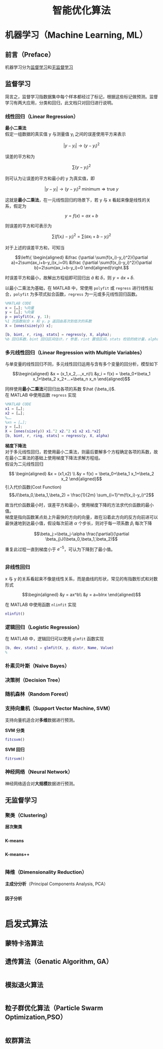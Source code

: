 <center><font size=6><strong>智能优化算法</strong></font></center>

# 机器学习（Machine Learning, ML）

## 前言（Preface）

机器学习分为[监督学习](#监督学习)和[无监督学习](#无监督学习)

## 监督学习

简言之，监督学习指数据集中每个样本都经过了标记，根据这些标记做预测。监督学习有两大应用，分类和回归，此文档只对回归进行说明。

### 线性回归（Linear Regression）

**最小二乘法**  
假定一组数据的真实值 y 与测量值 y<sub>i</sub> 之间的误差使用平方来表示

$$\left| y-y_i \right| \to (y-y_i)^2$$

误差的平方和为

$$\sum(y-y_i)^2$$

则可认为让误差的平方和最小的 y 为真实值，即

$$\left| y-y_i \right| \to (y-y_i)^2\text{ minimum}\Rightarrow \text{true } y $$

这就是**最小二乘法**，在一元线性回归的场景下，若 y 与 x 看起来像是线性的关系，假定为

$$y = f(x) = ax+b$$

则误差的平方和可表示为

$$\sum (f(x_i)-y_i)^2=\sum (ax_i+b-y_i)^2$$

对于上述的误差平方和，可知当

$$\left\{
\begin{aligned}
&\frac {\partial \sum(f(x_i)-y_i)^2}{\partial a}=2\sum(ax_i+b-y_i)x_i=0\\
&\frac {\partial \sum(f(x_i)-y_i)^2}{\partial b}=2\sum(ax_i+b-y_i)=0
\end{aligned}\right.$$

时误差平方和最小，故解出方程组即可回归出 $\hat a$ 和 $\hat b$，则 $y = \hat ax+\hat b$.   
  
以最小二乘法为基础，在 MATLAB 中，常使用 `polyfit` 或 `regress` 进行线性拟合，`polyfit` 为多项式拟合函数，`regress` 为一元或多元线性回归函数。

```matlab
%MATLAB CODE
x = […]; %向量
y = […]; %向量
p = polyfit(x, y, 1); 
%1 次函数拟合 x 和 y，p 返回由高次到低次的系数
X = [ones(size(y)) x];

[b, bint, r, ring, stats] = regress(y, X, alpha); 
%b 回归系数，bint 回归区间估计，r 参差，rint 置信区间，stats 检验的统计量，alpha 显著性水平
```

### 多元线性回归（Linear Regression with Multiple Variables）

与单变量的线性回归不同，多元线性回归运用与含有多个变量的回分析，模型如下

$$\begin{aligned}
&x = (x_1,x_2,…,x_n)\\
&y_i = f(x) = \beta_0+\beta_1 x_1+\beta_2 x_2+…+\beta_n x_n
\end{aligned}$$

同样使用**最小二乘法**可回归出各项的系数 $\hat {\beta_i}$.  
在 MATLAB 中使用函数 `regress` 实现

```matlab
%MATLAB CODE
x1 = […];
x2 = […];
%……
%xn = […];
y = […];
X = [ones(size(y)) x1.^2 x2.^2 x1 x2 x1.*x2]
[b, bint, r, ring, stats] = regress(y, X, alpha)
```

**梯度下降法**  
对于多元线性回归，若使用最小二乘法，则最后要解多个方程确定各项的系数，故在最小二乘法的基础上使用梯度下降法求解方程组。  
假设为二元线性回归

$$
\begin{aligned}
&x = (x1,x2) \\
&y = f(x) = \beta_0+\beta_1 x_1+\beta_2 x_2
\end{aligned}$$
引入代价函数(Cost Function)
$$J(\beta_0,\beta_1,\beta_2) = \frac{1}{2m} \sum_{i=1}^m(f(x_i)-y_i)^2$$

故当代价函数最小时，误差平方和最小，使用梯度下降的方法求代价函数的最小值。  
梯度是指向函数某点处上升最快的方向的向量，故在沿着此方向的反方向前进可以最快速地到达最小值，假设每次前进 $\alpha$ 个步长，则对于每一项系数 $\beta_i$ 每次下降

$$\beta_j:=\beta_j-\alpha \frac{\partial}{\partial \beta_j}J(\beta_0,\beta_1,\beta_2)$$

重复此过程一直到梯度小于 $e^{-5}$，可认为下降到了最小值。  

```matlab

```

### 非线性回归

x 与 y 的关系看起来不像是线性关系，而是曲线的形状，常见的有指数形式和对数形式

$$\begin{aligned}
&y = ax^b\\
&y = a+blnx
\end{aligned}$$

在 MATLAB 中使用函数 `nlinfit` 实现

```matlab
nlinfit()
```

### 逻辑回归（Logistic Regression）

在 MATLAB 中，逻辑回归可以使用 `glmfit` 函数实现

```matlab
[b, dev, stats] = glmfit(X, y, distr, Name, Value)
%
```

### 朴素贝叶斯（Naive Bayes）

### 决策树（Decision Tree）

### 随机森林（Random Forest）

### 支持向量机（Support Vector Machine, SVM）

支持向量机适合对**多维**数据进行预测。  

**SVM 分类**

```matlab
fitcsvm()
```

**SVM 回归**

```matlab
fitrsvm()
```

### 神经网络（Neural Network）

神经网络适合对**大规模**数据进行预测。  


## 无监督学习

### 聚类（Clustering）

**层次聚类**

```matlab

```

**K-means**

```matlab

```

**K-means++**

```matlab

```

### 降维（Dimensionality Reduction）

**主成分分析**（Principal Components Analysis, PCA）

```matlab

```

**因子分析**

```matlab

```

# 启发式算法

## 蒙特卡洛算法


## 遗传算法（Genatic Algorithm, GA）

```matlab

```

## 模拟退火算法

```matlab

```

## 粒子群优化算法（Particle Swarm Optimization,PSO）

```matlab

```

## 蚁群算法

